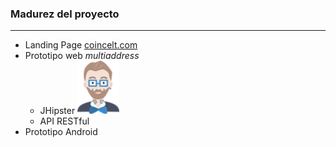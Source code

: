### Madurez del proyecto
-----------------------
- Landing Page [coincelt.com](http://www.coincelt.com)
- Prototipo web<!-- .element: class="fragment fade-in" data-fragment-index="1" --> *multiaddress*<!-- .element: class="fragment fade-in" data-fragment-index="1" -->
  - JHipster <!-- .element: class="fragment fade-in" data-fragment-index="2" --> ![JHipster](resources/logo-jhipster-small.png) <!-- .element: class="fragment fade-in" data-fragment-index="2" style="border:0px; box-shadow: 0 0 0 rgba(0, 0, 0, 0); vertical-align: middle;" --> <!-- .element: class="fragment fade-in" data-fragment-index="2" --> <!-- .element: class="fragment fade-in" data-fragment-index="2" -->
  - API RESTful<!-- .element: class="fragment fade-in" data-fragment-index="3" -->
- Prototipo Android<!-- .element: class="fragment fade-in" data-fragment-index="4" -->
